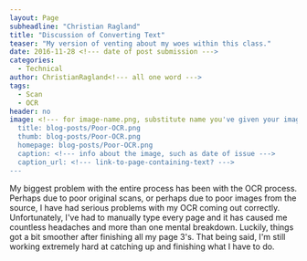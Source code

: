 ```yaml
---
layout: Page
subheadline: "Christian Ragland"
title: "Discussion of Converting Text"
teaser: "My version of venting about my woes within this class."
date: 2016-11-28 <!--- date of post submission --->
categories:
  - Technical
author: ChristianRagland<!--- all one word --->
tags:
  - Scan
  - OCR
header: no
image: <!--- for image-name.png, substitute name you've given your image file --->
  title: blog-posts/Poor-OCR.png
  thumb: blog-posts/Poor-OCR.png
  homepage: blog-posts/Poor-OCR.png
  caption: <!--- info about the image, such as date of issue --->
  caption_url: <!--- link-to-page-containing-text? --->
---
```

My biggest problem with the entire process has been with the OCR process. Perhaps due to poor original scans, or perhaps due to poor images
from the source, I have had serious problems with my OCR coming out correctly. Unfortunately, I've had to manually type every page and it has
caused me countless headaches and more than one mental breakdown. Luckily, things got a bit smoother after finishing all my page 3's. That being
said, I'm still working extremely hard at catching up and finishing what I have to do.
